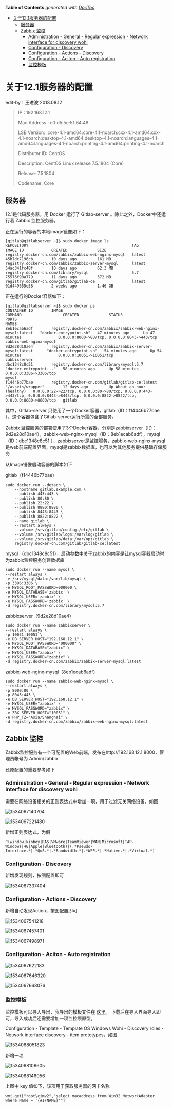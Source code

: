 <!-- START doctoc generated TOC please keep comment here to allow auto update -->
<!-- DON'T EDIT THIS SECTION, INSTEAD RE-RUN doctoc TO UPDATE -->
**Table of Contents**  *generated with [DocToc](https://github.com/thlorenz/doctoc)*

- [关于12.1服务器的配置](#%E5%85%B3%E4%BA%8E121%E6%9C%8D%E5%8A%A1%E5%99%A8%E7%9A%84%E9%85%8D%E7%BD%AE)
  - [服务器](#%E6%9C%8D%E5%8A%A1%E5%99%A8)
  - [Zabbix 监控](#zabbix-%E7%9B%91%E6%8E%A7)
    - [Administration - General - Regular expression - Network interface for discovery wohi](#administration---general---regular-expression---network-interface-for-discovery-wohi)
    - [Configuration - Discovery](#configuration---discovery)
    - [Configuration - Actions - Discovery](#configuration---actions---discovery)
    - [Configuration - Aciton - Auto registration](#configuration---aciton---auto-registration)
    - [监控模板](#%E7%9B%91%E6%8E%A7%E6%A8%A1%E6%9D%BF)

<!-- END doctoc generated TOC please keep comment here to allow auto update -->

# 关于12.1服务器的配置

edit-by：王进波 2018.08.12

> IP : 192.168.12.1
>
> Mac Address : e0:d5:5e:51:64:48
>
> LSB Version:    :core-4.1-amd64:core-4.1-noarch:cxx-4.1-amd64:cxx-4.1-noarch:desktop-4.1-amd64:desktop-4.1-noarch:languages-4.1-amd64:languages-4.1-noarch:printing-4.1-amd64:printing-4.1-noarch
>
> Distributor ID: CentOS
>
> Description:    CentOS Linux release 7.5.1804 (Core) 
>
> Release:        7.5.1804
>
> Codename:       Core



## 服务器

12.1是代码服务器，用 Docker 运行了 Gitlab-server 。除此之外，Docker中还运行着 Zabbix 监控服务器。

正在运行的容器的本地image镜像如下：

```shell
[gitlab@gitlabserver ~]$ sudo docker image ls
REPOSITORY                                             TAG                 IMAGE ID            CREATED             SIZE
registry.docker-cn.com/zabbix/zabbix-web-nginx-mysql   latest              45b7dc7196cb        10 days ago         161 MB
registry.docker-cn.com/zabbix/zabbix-server-mysql      latest              54ac341fc48f        10 days ago         62.3 MB
registry.docker-cn.com/library/mysql                   5.7                 75576f90a779        11 days ago         372 MB
registry.docker-cn.com/gitlab/gitlab-ce                latest              01d449655e58        2 weeks ago         1.46 GB

```

正在运行的Docker容器如下：

```shell
[gitlab@gitlabserver ~]$ sudo docker ps
CONTAINER ID        IMAGE                                                         COMMAND                  CREATED             STATUS                       PORTS                                                                                                                                  NAMES
8eb1ecab6adf        registry.docker-cn.com/zabbix/zabbix-web-nginx-mysql:latest   "docker-entrypoint.sh"   47 minutes ago      Up 47 minutes                0.0.0.0:8000->80/tcp, 0.0.0.0:8043->443/tcp                                                                                            zabbix-web-nginx-mysql
9d2e28d10ae4        registry.docker-cn.com/zabbix/zabbix-server-mysql:latest      "docker-entrypoint.sh"   54 minutes ago      Up 54 minutes                0.0.0.0:10051->10051/tcp                                                                                                               zabbixserver
dbc1348c8c51        registry.docker-cn.com/library/mysql:5.7                      "docker-entrypoint..."   58 minutes ago      Up 58 minutes                0.0.0.0:3306->3306/tcp                                                                                                                 mysql
f14446b77bae        registry.docker-cn.com/gitlab/gitlab-ce:latest                "/assets/wrapper"        12 days ago         Up About an hour (healthy)   0.0.0.0:22->22/tcp, 0.0.0.0:80->80/tcp, 0.0.0.0:443->443/tcp, 0.0.0.0:8443->8443/tcp, 0.0.0.0:8822->8822/tcp, 0.0.0.0:8880->8880/tcp   gitlab
```

其中，Gitlab-server 只使用了一个Docker容器，gitlab（ID：f14446b77bae ），这个容器包含了Gitlab-server运行所需的全部服务。

Zabbix 监控服务的部署使用了3个Docker容器，分别是zabbixserver（ID：9d2e28d10ae4），zabbix-web-nginx-mysql（ID：8eb1ecab6adf），mysql（ID：dbc1348c8c51 ），zabbixserver是监控服务，zabbix-web-nginx-mysql是web前端配置界面，mysql是zabbix数据库，也可以为其他服务提供基础存储服务



从Image镜像启动容器的脚本如下

gitlab（f14446b77bae）

```shell
sudo docker run --detach \
    --hostname gitlab.example.com \
    --publish 443:443 \
    --publish 80:80 \
    --publish 22:22 \
    --publish 8880:8880 \
    --publish 8443:8443 \
    --publish 8822:8822 \
    --name gitlab \
    --restart always \
    --volume /srv/gitlab/config:/etc/gitlab \
    --volume /srv/gitlab/logs:/var/log/gitlab \
    --volume /srv/gitlab/data:/var/opt/gitlab \
    registry.docker-cn.com/gitlab/gitlab-ce:latest
```

mysql （dbc1348c8c51），启动参数中关于zabbix的内容是让mysql容器启动时为zabbix监控服务创建数据库

```shell
sudo docker run --name mysql \
--restart always \
-v /srv/mysql/data:/var/lib/mysql \
-p 3306:3306 \
-e MYSQL_ROOT_PASSWORD=000000 \
-e MYSQL_DATABASE='zabbix' \
-e MYSQL_USER='zabbix' \
-e MYSQL_PASSWORD='zabbix' \
-d registry.docker-cn.com/library/mysql:5.7
```

zabbixserver（9d2e28d10ae4）

```shell
sudo docker run --name zabbixserver \
--restart always \
-p 10051:10051 \
-e DB_SERVER_HOST="192.168.12.1" \
-e MYSQL_ROOT_PASSWORD="000000" \
-e MYSQL_DATABASE="zabbix" \
-e MYSQL_USER="zabbix" \
-e MYSQL_PASSWORD="zabbix" \
-d registry.docker-cn.com/zabbix/zabbix-server-mysql:latest
```

zabbix-web-nginx-mysql（8eb1ecab6adf）

```shell
sudo docker run --name zabbix-web-nginx-mysql \
--restart always \
-p 8000:80 \
-p 8043:443 \
-e DB_SERVER_HOST="192.168.12.1" \
-e MYSQL_USER="zabbix" \
-e MYSQL_PASSWORD="zabbix" \
-e ZBX_SERVER_HOST="10051" \
-e PHP_TZ="Asia/Shanghai" \
-d registry.docker-cn.com/zabbix/zabbix-web-nginx-mysql:latest
```



## Zabbix 监控

Zabbix监控服务有一个可配置的Web前端，发布在http://192.168.12.1:8000，管理员帐号为 Admin/zabbix

还原配置的重要参考如下

### Administration - General - Regular expression - Network interface for discovery wohi

需要在网络设备相关的正则表达式中增加一项，用于过滤无关网络设备，如图

![1534067140704](imgs/1534067140704.png)



![1534067221480](imgs/1534067221480.png)

新增正则表达式，为假

```shell
^(window|kinboy|RAS|VMware|TeamViewer|WAN|Microsoft|TAP-Windows|4G|Apple|Bluetooth)|(.*Pseudo-Interface.*|.*QoS.*|.*Bandwidth.*|.*WFP.*|.*Native.*|.*Virtual.*)
```

### Configuration - Discovery

新增发现规则，按图配置即可

![1534067337404](imgs/1534067342232.png)



### Configuration - Actions - Discovery

新增自动发现Action，按图配置即可

![1534067541218](imgs/1534067541218.png)

![1534067457401](imgs/1534067465322.png)

![1534067498971](imgs/1534067498971.png)





### Configuration - Aciton - Auto registration

![1534067622183](imgs/1534067622183.png)

![1534067646320](imgs/1534067646320.png)

![1534067668076](imgs/1534067675693.png)



### 监控模板

监控模板可以导入导出，我导出的模板文件在 [这里](https://civgit.vicp.net:8443/wangjinbo/Svn-to-Git/blob/master/%E5%B7%A5%E5%85%B7/zbx_export_templates.xml)。 下载后在导入界面导入即可，导入成功后还需要增加一项监控项原型。

Configuration - Template - Template OS Windows Wohi - Discovery roles - Network interface discovery - item prototypes，如图

![1534068051823](imgs/1534068051823.png)

新增一项

![1534068106605](imgs/1534068106605.png)

![1534068146056](imgs/1534068146056.png)

上图中 key 值如下，该项用于获取服务器的网卡名称

```shell
wmi.get["root\cimv2","select macaddress from Win32_NetworkAdapter where Name = '{#IFNAME}'"]
```

